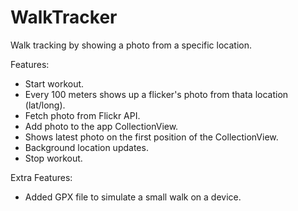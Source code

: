 # WalkTracker

Walk tracking by showing a photo from a specific location.

Features:

- Start workout.
- Every 100 meters shows up a flicker's photo from thata location (lat/long).
- Fetch photo from Flickr API.
- Add photo to the app CollectionView.
- Shows latest photo on the first position of the CollectionView.
- Background location updates.
- Stop workout.

Extra Features:

- Added GPX file to simulate a small walk on a device.
